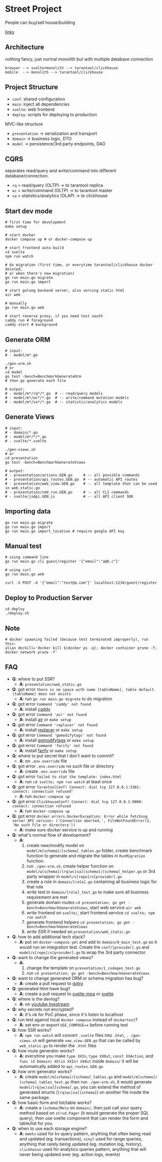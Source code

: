 
# Street Project

People can buy/sell house/building

[links](https://docs.google.com/document/d/1ATjUVawcWBM_axQBJU2Xdcu2WkF4sz9-NSGCSDzBHJ8/edit)

## Architecture

nothing fancy, just normal monolith but with multiple database connection

```
browser --> svelte+monolith --> tarantool/clickhouse
mobile  --> monolith --> tarantool/clickhouse
```

## Project Structure

- `conf`: shared configuration
- `main`: inject all dependencies
- `svelte`: web frontend
- `deploy`: scripts for deploying to production

MVC-like structure

- `presentation` -> serialization and transport
- `domain` -> business logic, DTO
- `model` -> persistence/3rd party endpoints, DAO

## CQRS

separates read/query and write/command into different database/connection.

- `rq` = read/query (OLTP) -> to tarantool replica
- `wc` = write/command (OLTP) -> to tarantool master
- `sa` = statistics/analytics (OLAP) -> to clickhouse

## Start dev mode

```shell
# first time for development
make setup

# start docker
docker compose up # or docker-compose up

# start frontend auto build 
cd svelte
npm run watch

# do migration (first time, or everytime tarantool/clickhouse docker deleted, 
# or when there's new migration)
go run main.go migrate
go run main.go import

# start golang backend server, also serving static html
air web

# manually
go run main.go web

# start reverse proxy, if you need test oauth
caddy run # foreground
caddy start # background
```

## Generate ORM

```shell
# input: 
# - model/m*.go

./gen-orm.sh
# or
cd model
go test -bench=BenchmarkGenerateOrm
# then go generate each file

# output:
# - model/m*/rq*/*.go  # -- read/query models
# - model/m*/wc*/*.go  # -- write/command mutation models
# - model/m*/sa*/*.go  # -- statistic/analytics models
```

## Generate Views

```shell
# input: 
# - domain/*.go
# - model/m*/*/*.go
# - svelte/*.svelte

./gen-views.sh
# or
cd presentation
go test -bench=BenchmarkGenerateViews 

# output:
# - presentation/actions.GEN.go     # -- all possible commands
# - presentation/api_routes.GEN.go  # -- automatic API routes
# - presentation/web_view.GEN.go    # -- all template that can be used in web_static.go
# - presentation/cmd_run.GEN.go     # -- all CLI commands
# - svelte/jsApi.GEN.js             # -- all API client SDK 
```

## Importing data

```shell
go run main.go migrate
go run main.go import
go run main.go import_location # require google API key

```

## Manual test

```shell
# using command line
go run main.go cli guest/register '{"email":"a@b.c"}'

# using curl
go run main.go web

curl -X POST -d '{"email":"test@a.com"}' localhost:1234/guest/register
```

## Deploy to Production Server

```shell
cd deploy
./deploy.sh
```

## Note

```shell
# docker spawning failed (because test terminated improperly), run this:
alias dockill='docker kill $(docker ps -q); docker container prune -f; docker network prune -f'
```

## FAQ

- **Q**: where to put SSR?
  - **A**: `presentation/web_static.go`
- **Q**: got error `there is no space with name [tableName], table default.
  [tableName] does not exists`
  - **A**: run `go run main.go migrate` to do migration
- **Q**: got error `Command 'caddy' not found`
  - **A**: install [caddy](//caddyserver.com/docs/install)
- **Q**: got error `Command 'air' not found`
  - **A**: install [air](//github.com/cosmtrek/air) or `make setup`
- **Q**: got error `Command 'replacer' not found`
  - **A**: install [replacer](//github.com/kokizzu/replacer) or `make setup`
- **Q**: got error `Command 'gomodifytags' not found`
  - **A**: install [gomodifytags](//github.com/fatih/gomodifytags) or `make setup`
- **Q**: got error `Command 'farify' not found`
  - **A**: install [farify](//github.com/akbarfa49/farify) or `make setup`
- **Q**: where to put secret that I don't want to commit?
  - **A**: on `.env.override` file
- **Q**: got error `.env.override` no such file or directory
  - **A**: create `.env.override` file
- **Q**: got error `failed to stat the template: index.html`
  - **A**: run `cd svelte; npm run watch` at least once
- **Q**: got error `TarantoolConf) Connect: dial tcp 127.0.0.1:3301: connect: connection refused"`
  - **A**: run `docker-compose up`
- **Q**: got error `ClickhouseConf) Connect: dial tcp 127.0.0.1:9000: connect: connection refused`
  - **A**: run `docker-compose up`
- **Q**: got error `docker.errors.DockerException: Error while fetching server API version: ('Connection aborted.', FileNotFoundError(2, 'No such file or directory'))`
  - **A**: make sure docker service is up and running
- **Q**: what's normal flow of development?
  - **A**: 
      1. create new/modify model on `model/m[schema]/[schema]_tables.go` folder, create benchmark function to generate and migrate the tables in `RunMigration` function.
      2. run `./gen-orm.sh`, create helper function on `model/w[schema]/[rq|wc|sa][schema]/[schema]_helper.go` or 3rd party wrapper in `model/x[repo]/x[provider].go`
      3. create a role in `domain/[role].go` containing all business logic for that role
      4. write test in `domain/[role]_test.go` to make sure all business requirement are met
      5. generate domain routes `cd presentation; go get -bench=BenchmarkGenerateViews`, start web service `air web`
      6. write frontend on `svelte/`, start frontend service `cd svelte; npm run watch`
      7. generate frontend helpers `cd presentation; go get -bench=BenchmarkGenerateViews`
      8. write SSR if needed on `presentation/web_static.go`
- **Q**: how to add additional tech stack?
  - **A**: put on `docker-compose.yml` and add to `domain/0_main_test.go` so it would run on integration test. Create the `conf/[provider].go` and `model/x[repo]/x[provider].go` to wrap the 3rd party connector. 
- **Q**: want to change the generated views?
  - **A**: 
      1. change the template on `presentation/1_codegen_test.go`
      2. run `cd presentation; go get -bench=BenchmarkGenerateViews`
- **Q**: want to change generated ORM or schema migration has bug?
  - **A**: create a pull request to [gotro](//github.com/kokizzu/gotro) 
- **Q**: generated html have bug?
  - **A**: create a pull request to [svelte-mpa](//github.com/kokizzu/svelte-mpa) or [svelte](//github.com/sveltejs/svelte)
- **Q**: where is the devlog?
  - **A**: on [youtube livestream](//www.youtube.com/@kokizzu/streams)
- **Q**: why secrets not encrypted?
  - **A**: it's ok for PoC phase, since it's listen to localhost
- **Q**: run test against local `docker compose` instead of `dockertest`?
  - **A**: set env or export `USE_COMPOSE=x` before running test
- **Q**: how SSR works?
  - **A**: `npm run watch` will convert `.svelte` files into `.html`, `.
    /gen-views.sh` will generate `vew_view.GEN.go` that can be called by `web_static.go` to render the `.html` files
- **Q**: how route generator works?
  - **A**: everytime you make `type XXIn`, `type XXOut`, `const XXAction`, 
    and `func (d Domain) XX(in XXIn) XXOut` inside `domain/` it will be 
    automatically 
    added 
    to `api_routes.GEN.go`
- **Q**: how orm generator works?
  - **A**: create `model/m[schema]/[schema]_tables.go` and `model/m[schema]/
    [schema]_tables_test.go` then run `./gen-orm.sh`, it would generate 
    `model/[rq|wc|sa][schema].go`, you can extend the method of generated 
    structs (`[rq|wc|sa][schema]`) on another file inside the same package.
- **Q**: how basic form and list/table works?
  - **A**: create a `[schema]Meta` on `domain/`, then just call your query 
    method based on `zCrud.Pager` (it would generate the proper SQL query), 
    then use svelte component that can render the form and table/list for you.
- **Q**: when to use each storage engine?
  - **A**: `memtx` used for kv query pattern, anything that often being read 
    and updated (eg. transactions), `vinyl` used for range queries, anything 
    that rarely being updated (eg. mutation log, history), `clickhouse` used 
    for analytics queries pattern, anything that will never being updated 
    ever (eg. action logs, events)